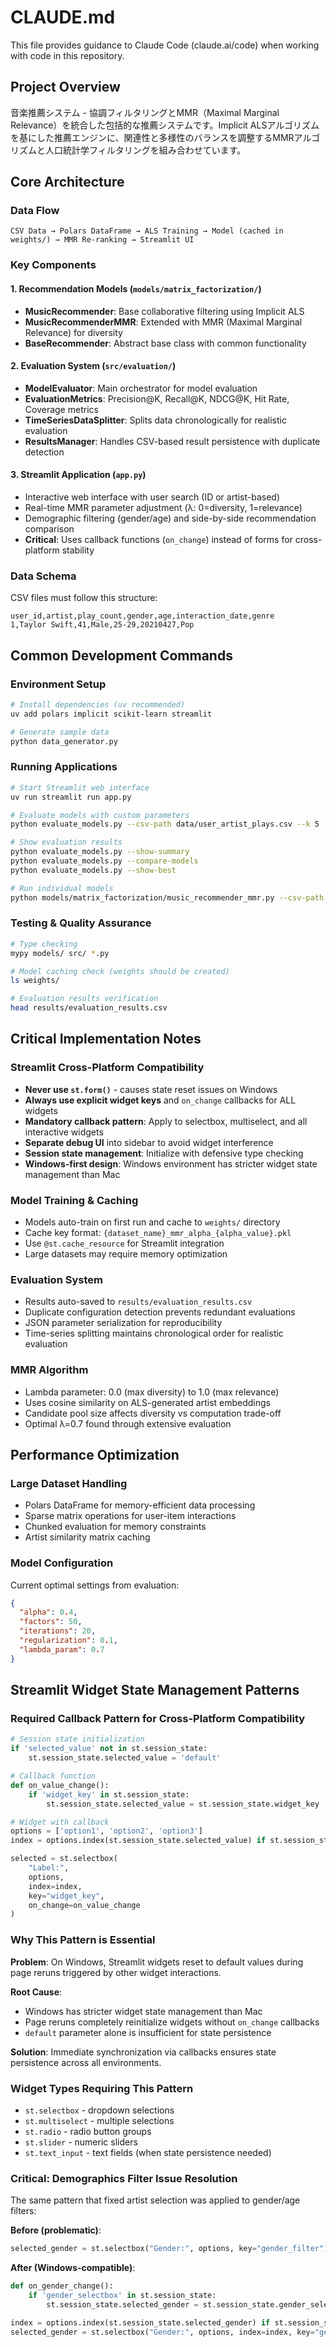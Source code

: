 # CLAUDE.md

This file provides guidance to Claude Code (claude.ai/code) when working with code in this repository.

## Project Overview
音楽推薦システム - 協調フィルタリングとMMR（Maximal Marginal Relevance）を統合した包括的な推薦システムです。Implicit ALSアルゴリズムを基にした推薦エンジンに、関連性と多様性のバランスを調整するMMRアルゴリズムと人口統計学フィルタリングを組み合わせています。

## Core Architecture

### Data Flow
```
CSV Data → Polars DataFrame → ALS Training → Model (cached in weights/) → MMR Re-ranking → Streamlit UI
```

### Key Components

#### 1. **Recommendation Models** (`models/matrix_factorization/`)
- **MusicRecommender**: Base collaborative filtering using Implicit ALS
- **MusicRecommenderMMR**: Extended with MMR (Maximal Marginal Relevance) for diversity
- **BaseRecommender**: Abstract base class with common functionality

#### 2. **Evaluation System** (`src/evaluation/`)
- **ModelEvaluator**: Main orchestrator for model evaluation
- **EvaluationMetrics**: Precision@K, Recall@K, NDCG@K, Hit Rate, Coverage metrics
- **TimeSeriesDataSplitter**: Splits data chronologically for realistic evaluation
- **ResultsManager**: Handles CSV-based result persistence with duplicate detection

#### 3. **Streamlit Application** (`app.py`)
- Interactive web interface with user search (ID or artist-based)
- Real-time MMR parameter adjustment (λ: 0=diversity, 1=relevance)
- Demographic filtering (gender/age) and side-by-side recommendation comparison
- **Critical**: Uses callback functions (`on_change`) instead of forms for cross-platform stability

### Data Schema
CSV files must follow this structure:
```csv
user_id,artist,play_count,gender,age,interaction_date,genre
1,Taylor Swift,41,Male,25-29,20210427,Pop
```

## Common Development Commands

### Environment Setup
```bash
# Install dependencies (uv recommended)
uv add polars implicit scikit-learn streamlit

# Generate sample data
python data_generator.py
```

### Running Applications
```bash
# Start Streamlit web interface
uv run streamlit run app.py

# Evaluate models with custom parameters
python evaluate_models.py --csv-path data/user_artist_plays.csv --k 5

# Show evaluation results
python evaluate_models.py --show-summary
python evaluate_models.py --compare-models
python evaluate_models.py --show-best

# Run individual models
python models/matrix_factorization/music_recommender_mmr.py --csv-path data/user_artist_plays.csv --user-id 1 --lambda-param 0.5
```

### Testing & Quality Assurance
```bash
# Type checking
mypy models/ src/ *.py

# Model caching check (weights should be created)
ls weights/

# Evaluation results verification
head results/evaluation_results.csv
```

## Critical Implementation Notes

### Streamlit Cross-Platform Compatibility
- **Never use `st.form()`** - causes state reset issues on Windows
- **Always use explicit widget keys** and `on_change` callbacks for ALL widgets
- **Mandatory callback pattern**: Apply to selectbox, multiselect, and all interactive widgets
- **Separate debug UI** into sidebar to avoid widget interference
- **Session state management**: Initialize with defensive type checking
- **Windows-first design**: Windows environment has stricter widget state management than Mac

### Model Training & Caching
- Models auto-train on first run and cache to `weights/` directory
- Cache key format: `{dataset_name}_mmr_alpha_{alpha_value}.pkl`
- Use `@st.cache_resource` for Streamlit integration
- Large datasets may require memory optimization

### Evaluation System
- Results auto-saved to `results/evaluation_results.csv` 
- Duplicate configuration detection prevents redundant evaluations
- JSON parameter serialization for reproducibility
- Time-series splitting maintains chronological order for realistic evaluation

### MMR Algorithm
- Lambda parameter: 0.0 (max diversity) to 1.0 (max relevance)
- Uses cosine similarity on ALS-generated artist embeddings
- Candidate pool size affects diversity vs computation trade-off
- Optimal λ=0.7 found through extensive evaluation

## Performance Optimization

### Large Dataset Handling
- Polars DataFrame for memory-efficient data processing
- Sparse matrix operations for user-item interactions
- Chunked evaluation for memory constraints
- Artist similarity matrix caching

### Model Configuration
Current optimal settings from evaluation:
```json
{
  "alpha": 0.4,
  "factors": 50, 
  "iterations": 20,
  "regularization": 0.1,
  "lambda_param": 0.7
}
```

## Streamlit Widget State Management Patterns

### Required Callback Pattern for Cross-Platform Compatibility

```python
# Session state initialization
if 'selected_value' not in st.session_state:
    st.session_state.selected_value = 'default'

# Callback function
def on_value_change():
    if 'widget_key' in st.session_state:
        st.session_state.selected_value = st.session_state.widget_key

# Widget with callback
options = ['option1', 'option2', 'option3']
index = options.index(st.session_state.selected_value) if st.session_state.selected_value in options else 0

selected = st.selectbox(
    "Label:",
    options,
    index=index,
    key="widget_key",
    on_change=on_value_change
)
```

### Why This Pattern is Essential

**Problem**: On Windows, Streamlit widgets reset to default values during page reruns triggered by other widget interactions.

**Root Cause**: 
- Windows has stricter widget state management than Mac
- Page reruns completely reinitialize widgets without `on_change` callbacks
- `default` parameter alone is insufficient for state persistence

**Solution**: Immediate synchronization via callbacks ensures state persistence across all environments.

### Widget Types Requiring This Pattern
- `st.selectbox` - dropdown selections
- `st.multiselect` - multiple selections  
- `st.radio` - radio button groups
- `st.slider` - numeric sliders
- `st.text_input` - text fields (when state persistence needed)

### Critical: Demographics Filter Issue Resolution
The same pattern that fixed artist selection was applied to gender/age filters:

**Before (problematic)**:
```python
selected_gender = st.selectbox("Gender:", options, key="gender_filter")
```

**After (Windows-compatible)**:
```python
def on_gender_change():
    if 'gender_selectbox' in st.session_state:
        st.session_state.selected_gender = st.session_state.gender_selectbox

index = options.index(st.session_state.selected_gender) if st.session_state.selected_gender in options else 0
selected_gender = st.selectbox("Gender:", options, index=index, key="gender_selectbox", on_change=on_gender_change)
```